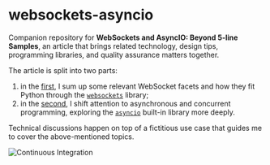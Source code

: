 # websockets-asyncio

Companion repository for **WebSockets and AsyncIO: Beyond 5-line Samples**, an article that brings
related technology, design tips, programming libraries, and quality assurance matters together.

The article is split into two parts:
1. in the [first](https://medium.com/better-programming/websockets-and-asyncio-beyond-5-line-samples-part-1-ddf8699a18ce),
   I sum up some relevant WebSocket facets and how they fit Python through the [`websockets`](https://github.com/aaugustin/websockets)
   library;
1. in the [second](https://medium.com/better-programming/a-deeper-look-at-async-and-concurrent-programming-in-python-9f2a84adbdd2),
   I shift attention to asynchronous and concurrent programming, exploring the [`asyncio`](https://docs.python.org/3.8/library/asyncio.html)
   built-in library more deeply.

Technical discussions happen on top of a fictitious use case that guides me to cover the
above-mentioned topics.

![Continuous
Integration](https://github.com/ricardolsmendes/websockets-asyncio/workflows/Continuous%20Integration/badge.svg?branch=main)
